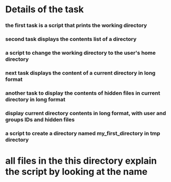 # Details of the task
### the first task is a script that prints the working directory
### second task displays the contents list of a directory
### a script to change the working directory to the user's home directory
### next task displays the content of a current directory in long format
### another task to display the contents of hidden files in current directory in long format
### display current directory contents in long format, with user and groups IDs and hidden files
### a script to create a directory named my_first_directory in tmp directory

# all files in the this directory explain the script by looking at the name